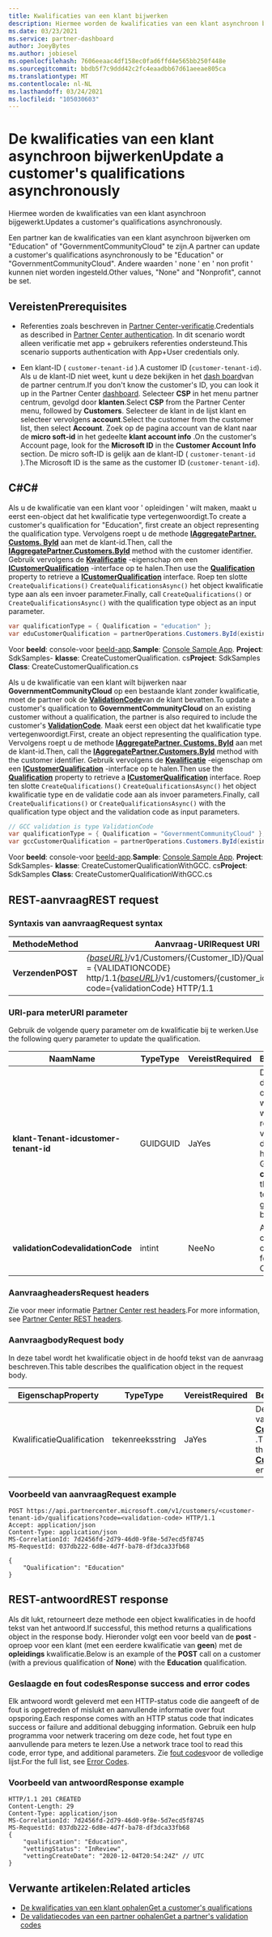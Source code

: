 ```yaml
---
title: Kwalificaties van een klant bijwerken
description: Hiermee worden de kwalificaties van een klant asynchroon bijgewerkt, met inbegrip van het adres dat aan het profiel is gekoppeld.
ms.date: 03/23/2021
ms.service: partner-dashboard
author: JoeyBytes
ms.author: jobiesel
ms.openlocfilehash: 7606eeaac4df158ec0fad6ffd4e565bb250f448e
ms.sourcegitcommit: bbdb5f7c9ddd42c2fc4eaadbb67d61aeeae805ca
ms.translationtype: MT
ms.contentlocale: nl-NL
ms.lasthandoff: 03/24/2021
ms.locfileid: "105030603"
---
```

# <a name="update-a-customers-qualifications-asynchronously"></a><span data-ttu-id="502df-103">De kwalificaties van een klant asynchroon bijwerken</span><span class="sxs-lookup"><span data-stu-id="502df-103">Update a customer's qualifications asynchronously</span></span>

<span data-ttu-id="502df-104">Hiermee worden de kwalificaties van een klant asynchroon bijgewerkt.</span><span class="sxs-lookup"><span data-stu-id="502df-104">Updates a customer's qualifications asynchronously.</span></span>

<span data-ttu-id="502df-105">Een partner kan de kwalificaties van een klant asynchroon bijwerken om "Education" of "GovernmentCommunityCloud" te zijn.</span><span class="sxs-lookup"><span data-stu-id="502df-105">A partner can update a customer's qualifications asynchronously to be "Education" or "GovernmentCommunityCloud".</span></span> <span data-ttu-id="502df-106">Andere waarden ' none ' en ' non profit ' kunnen niet worden ingesteld.</span><span class="sxs-lookup"><span data-stu-id="502df-106">Other values, "None" and "Nonprofit", cannot be set.</span></span>

## <a name="prerequisites"></a><span data-ttu-id="502df-107">Vereisten</span><span class="sxs-lookup"><span data-stu-id="502df-107">Prerequisites</span></span>

- <span data-ttu-id="502df-108">Referenties zoals beschreven in [Partner Center-verificatie](partner-center-authentication.md).</span><span class="sxs-lookup"><span data-stu-id="502df-108">Credentials as described in [Partner Center authentication](partner-center-authentication.md).</span></span> <span data-ttu-id="502df-109">In dit scenario wordt alleen verificatie met app + gebruikers referenties ondersteund.</span><span class="sxs-lookup"><span data-stu-id="502df-109">This scenario supports authentication with App+User credentials only.</span></span>

- <span data-ttu-id="502df-110">Een klant-ID ( `customer-tenant-id` ).</span><span class="sxs-lookup"><span data-stu-id="502df-110">A customer ID (`customer-tenant-id`).</span></span> <span data-ttu-id="502df-111">Als u de klant-ID niet weet, kunt u deze bekijken in het [dash board](https://partner.microsoft.com/dashboard)van de partner centrum.</span><span class="sxs-lookup"><span data-stu-id="502df-111">If you don't know the customer's ID, you can look it up in the Partner Center [dashboard](https://partner.microsoft.com/dashboard).</span></span> <span data-ttu-id="502df-112">Selecteer **CSP** in het menu partner centrum, gevolgd door **klanten**.</span><span class="sxs-lookup"><span data-stu-id="502df-112">Select **CSP** from the Partner Center menu, followed by **Customers**.</span></span> <span data-ttu-id="502df-113">Selecteer de klant in de lijst klant en selecteer vervolgens **account**.</span><span class="sxs-lookup"><span data-stu-id="502df-113">Select the customer from the customer list, then select **Account**.</span></span> <span data-ttu-id="502df-114">Zoek op de pagina account van de klant naar de **micro soft-id** in het gedeelte **klant account info** .</span><span class="sxs-lookup"><span data-stu-id="502df-114">On the customer's Account page, look for the **Microsoft ID** in the **Customer Account Info** section.</span></span> <span data-ttu-id="502df-115">De micro soft-ID is gelijk aan de klant-ID ( `customer-tenant-id` ).</span><span class="sxs-lookup"><span data-stu-id="502df-115">The Microsoft ID is the same as the customer ID  (`customer-tenant-id`).</span></span>

## <a name="c"></a><span data-ttu-id="502df-116">C\#</span><span class="sxs-lookup"><span data-stu-id="502df-116">C\#</span></span>

<span data-ttu-id="502df-117">Als u de kwalificatie van een klant voor ' opleidingen ' wilt maken, maakt u eerst een-object dat het kwalificatie type vertegenwoordigt.</span><span class="sxs-lookup"><span data-stu-id="502df-117">To create a customer's qualification for "Education", first create an object representing the qualification type.</span></span> <span data-ttu-id="502df-118">Vervolgens roept u de methode [**IAggregatePartner. Customs. ById**](/dotnet/api/microsoft.store.partnercenter.customers.icustomercollection.byid) aan met de klant-id.</span><span class="sxs-lookup"><span data-stu-id="502df-118">Then, call the [**IAggregatePartner.Customers.ById**](/dotnet/api/microsoft.store.partnercenter.customers.icustomercollection.byid) method with the customer identifier.</span></span> <span data-ttu-id="502df-119">Gebruik vervolgens de [**Kwalificatie**](/dotnet/api/microsoft.store.partnercenter.customers.icustomer.qualification) -eigenschap om een [**ICustomerQualification**](/dotnet/api/microsoft.store.partnercenter.qualification.icustomerqualification) -interface op te halen.</span><span class="sxs-lookup"><span data-stu-id="502df-119">Then use the [**Qualification**](/dotnet/api/microsoft.store.partnercenter.customers.icustomer.qualification) property to retrieve a [**ICustomerQualification**](/dotnet/api/microsoft.store.partnercenter.qualification.icustomerqualification) interface.</span></span> <span data-ttu-id="502df-120">Roep ten slotte `CreateQualifications()` `CreateQualificationsAsync()` het object kwalificatie type aan als een invoer parameter.</span><span class="sxs-lookup"><span data-stu-id="502df-120">Finally, call `CreateQualifications()` or `CreateQualificationsAsync()` with the qualification type object as an input parameter.</span></span>

``` csharp
var qualificationType = { Qualification = "education" };
var eduCustomerQualification = partnerOperations.Customers.ById(existingCustomer.Id).Qualification.CreateQualifications(qualificationType);
```

<span data-ttu-id="502df-121">Voor **beeld**: console-voor [beeld-app](https://github.com/microsoft/Partner-Center-DotNet-Samples).</span><span class="sxs-lookup"><span data-stu-id="502df-121">**Sample**: [Console Sample App](https://github.com/microsoft/Partner-Center-DotNet-Samples).</span></span> <span data-ttu-id="502df-122">**Project**: SdkSamples- **klasse**: CreateCustomerQualification. cs</span><span class="sxs-lookup"><span data-stu-id="502df-122">**Project**: SdkSamples **Class**: CreateCustomerQualification.cs</span></span>

<span data-ttu-id="502df-123">Als u de kwalificatie van een klant wilt bijwerken naar **GovernmentCommunityCloud** op een bestaande klant zonder kwalificatie, moet de partner ook de [**ValidationCode**](utility-resources.md#validationcode)van de klant bevatten.</span><span class="sxs-lookup"><span data-stu-id="502df-123">To update a customer's qualification to **GovernmentCommunityCloud** on an existing customer without a qualification, the partner is also required to include the customer's [**ValidationCode**](utility-resources.md#validationcode).</span></span> <span data-ttu-id="502df-124">Maak eerst een object dat het kwalificatie type vertegenwoordigt.</span><span class="sxs-lookup"><span data-stu-id="502df-124">First, create an object representing the qualification type.</span></span> <span data-ttu-id="502df-125">Vervolgens roept u de methode [**IAggregatePartner. Customs. ById**](/dotnet/api/microsoft.store.partnercenter.customers.icustomercollection.byid) aan met de klant-id.</span><span class="sxs-lookup"><span data-stu-id="502df-125">Then, call the [**IAggregatePartner.Customers.ById**](/dotnet/api/microsoft.store.partnercenter.customers.icustomercollection.byid) method with the customer identifier.</span></span> <span data-ttu-id="502df-126">Gebruik vervolgens de [**Kwalificatie**](/dotnet/api/microsoft.store.partnercenter.customers.icustomer.qualification) -eigenschap om een [**ICustomerQualification**](/dotnet/api/microsoft.store.partnercenter.qualification.icustomerqualification) -interface op te halen.</span><span class="sxs-lookup"><span data-stu-id="502df-126">Then use the [**Qualification**](/dotnet/api/microsoft.store.partnercenter.customers.icustomer.qualification) property to retrieve a [**ICustomerQualification**](/dotnet/api/microsoft.store.partnercenter.qualification.icustomerqualification) interface.</span></span> <span data-ttu-id="502df-127">Roep ten slotte `CreateQualifications()` `CreateQualificationsAsync()` het object kwalificatie type en de validatie code aan als invoer parameters.</span><span class="sxs-lookup"><span data-stu-id="502df-127">Finally, call `CreateQualifications()` or `CreateQualificationsAsync()` with the qualification type object and the validation code as input parameters.</span></span>

``` csharp
// GCC validation is type ValidationCode
var qualificationType = { Qualification = "GovernmentCommunityCloud" };
var gccCustomerQualification = partnerOperations.Customers.ById(existingCustomer.Id).Qualification.CreateQualifications(qualificationType, gccValidation);
```

<span data-ttu-id="502df-128">Voor **beeld**: console-voor [beeld-app](https://github.com/microsoft/Partner-Center-DotNet-Samples).</span><span class="sxs-lookup"><span data-stu-id="502df-128">**Sample**: [Console Sample App](https://github.com/microsoft/Partner-Center-DotNet-Samples).</span></span> <span data-ttu-id="502df-129">**Project**: SdkSamples- **klasse**: CreateCustomerQualificationWithGCC. cs</span><span class="sxs-lookup"><span data-stu-id="502df-129">**Project**: SdkSamples **Class**: CreateCustomerQualificationWithGCC.cs</span></span>

## <a name="rest-request"></a><span data-ttu-id="502df-130">REST-aanvraag</span><span class="sxs-lookup"><span data-stu-id="502df-130">REST request</span></span>

### <a name="request-syntax"></a><span data-ttu-id="502df-131">Syntaxis van aanvraag</span><span class="sxs-lookup"><span data-stu-id="502df-131">Request syntax</span></span>

| <span data-ttu-id="502df-132">Methode</span><span class="sxs-lookup"><span data-stu-id="502df-132">Method</span></span>  | <span data-ttu-id="502df-133">Aanvraag-URI</span><span class="sxs-lookup"><span data-stu-id="502df-133">Request URI</span></span>                                                                                             |
|---------|---------------------------------------------------------------------------------------------------------|
| <span data-ttu-id="502df-134">**Verzenden**</span><span class="sxs-lookup"><span data-stu-id="502df-134">**POST**</span></span> | <span data-ttu-id="502df-135">[*{baseURL}*](partner-center-rest-urls.md)/v1/Customers/{Customer_ID}/Qualifications? code = {VALIDATIONCODE} http/1.1</span><span class="sxs-lookup"><span data-stu-id="502df-135">[*{baseURL}*](partner-center-rest-urls.md)/v1/customers/{customer_id}/qualifications?code={validationCode} HTTP/1.1</span></span> |

### <a name="uri-parameter"></a><span data-ttu-id="502df-136">URI-para meter</span><span class="sxs-lookup"><span data-stu-id="502df-136">URI parameter</span></span>

<span data-ttu-id="502df-137">Gebruik de volgende query parameter om de kwalificatie bij te werken.</span><span class="sxs-lookup"><span data-stu-id="502df-137">Use the following query parameter to update the qualification.</span></span>

| <span data-ttu-id="502df-138">Naam</span><span class="sxs-lookup"><span data-stu-id="502df-138">Name</span></span>                   | <span data-ttu-id="502df-139">Type</span><span class="sxs-lookup"><span data-stu-id="502df-139">Type</span></span> | <span data-ttu-id="502df-140">Vereist</span><span class="sxs-lookup"><span data-stu-id="502df-140">Required</span></span> | <span data-ttu-id="502df-141">Beschrijving</span><span class="sxs-lookup"><span data-stu-id="502df-141">Description</span></span>                                                                                                                                            |
|------------------------|------|----------|--------------------------------------------------------------------------------------------------------------------------------------------------------|
| <span data-ttu-id="502df-142">**klant-Tenant-id**</span><span class="sxs-lookup"><span data-stu-id="502df-142">**customer-tenant-id**</span></span> | <span data-ttu-id="502df-143">GUID</span><span class="sxs-lookup"><span data-stu-id="502df-143">GUID</span></span> | <span data-ttu-id="502df-144">Ja</span><span class="sxs-lookup"><span data-stu-id="502df-144">Yes</span></span>      | <span data-ttu-id="502df-145">De waarde is een door de **klant-Tenant-id** opgemaakte naam waarmee de wederverkoper de resultaten kan filteren voor een bepaalde klant die bij de wederverkoper hoort.</span><span class="sxs-lookup"><span data-stu-id="502df-145">The value is a GUID formatted **customer-tenant-id** that allows the reseller to filter the results for a given customer that belongs to the reseller.</span></span> |
| <span data-ttu-id="502df-146">**validationCode**</span><span class="sxs-lookup"><span data-stu-id="502df-146">**validationCode**</span></span>     | <span data-ttu-id="502df-147">int</span><span class="sxs-lookup"><span data-stu-id="502df-147">int</span></span>  | <span data-ttu-id="502df-148">Nee</span><span class="sxs-lookup"><span data-stu-id="502df-148">No</span></span>       | <span data-ttu-id="502df-149">Alleen nodig voor de cloud van de community.</span><span class="sxs-lookup"><span data-stu-id="502df-149">Only needed for Government Community Cloud.</span></span>                                                                                                            |

### <a name="request-headers"></a><span data-ttu-id="502df-150">Aanvraagheaders</span><span class="sxs-lookup"><span data-stu-id="502df-150">Request headers</span></span>

<span data-ttu-id="502df-151">Zie voor meer informatie [Partner Center rest headers](headers.md).</span><span class="sxs-lookup"><span data-stu-id="502df-151">For more information, see [Partner Center REST headers](headers.md).</span></span>

### <a name="request-body"></a><span data-ttu-id="502df-152">Aanvraagbody</span><span class="sxs-lookup"><span data-stu-id="502df-152">Request body</span></span>

<span data-ttu-id="502df-153">In deze tabel wordt het kwalificatie object in de hoofd tekst van de aanvraag beschreven.</span><span class="sxs-lookup"><span data-stu-id="502df-153">This table describes the qualification object in the request body.</span></span>

<span data-ttu-id="502df-154">Eigenschap</span><span class="sxs-lookup"><span data-stu-id="502df-154">Property</span></span> | <span data-ttu-id="502df-155">Type</span><span class="sxs-lookup"><span data-stu-id="502df-155">Type</span></span> | <span data-ttu-id="502df-156">Vereist</span><span class="sxs-lookup"><span data-stu-id="502df-156">Required</span></span> | <span data-ttu-id="502df-157">Beschrijving</span><span class="sxs-lookup"><span data-stu-id="502df-157">Description</span></span>
-------- | ---- | -------- | -----------
<span data-ttu-id="502df-158">Kwalificatie</span><span class="sxs-lookup"><span data-stu-id="502df-158">Qualification</span></span> | <span data-ttu-id="502df-159">tekenreeks</span><span class="sxs-lookup"><span data-stu-id="502df-159">string</span></span> | <span data-ttu-id="502df-160">Ja</span><span class="sxs-lookup"><span data-stu-id="502df-160">Yes</span></span> | <span data-ttu-id="502df-161">De teken reeks waarde van de Enum van [**CustomerQualification**](/dotnet/api/microsoft.store.partnercenter.models.customers.customerqualification) .</span><span class="sxs-lookup"><span data-stu-id="502df-161">The string value from the [**CustomerQualification**](/dotnet/api/microsoft.store.partnercenter.models.customers.customerqualification) enum.</span></span>

### <a name="request-example"></a><span data-ttu-id="502df-162">Voorbeeld van aanvraag</span><span class="sxs-lookup"><span data-stu-id="502df-162">Request example</span></span>

```http
POST https://api.partnercenter.microsoft.com/v1/customers/<customer-tenant-id>/qualifications?code=<validation-code> HTTP/1.1
Accept: application/json
Content-Type: application/json
MS-CorrelationId: 7d2456fd-2d79-46d0-9f8e-5d7ecd5f8745
MS-RequestId: 037db222-6d8e-4d7f-ba78-df3dca33fb68

{
    "Qualification": "Education"
}

```

## <a name="rest-response"></a><span data-ttu-id="502df-163">REST-antwoord</span><span class="sxs-lookup"><span data-stu-id="502df-163">REST response</span></span>

<span data-ttu-id="502df-164">Als dit lukt, retourneert deze methode een object kwalificaties in de hoofd tekst van het antwoord.</span><span class="sxs-lookup"><span data-stu-id="502df-164">If successful, this method returns a qualifications object in the response body.</span></span> <span data-ttu-id="502df-165">Hieronder volgt een voor beeld van de **post** -oproep voor een klant (met een eerdere kwalificatie van **geen**) met de **opleidings** kwalificatie.</span><span class="sxs-lookup"><span data-stu-id="502df-165">Below is an example of the **POST** call on a customer (with a previous qualification of **None**) with the **Education** qualification.</span></span>

### <a name="response-success-and-error-codes"></a><span data-ttu-id="502df-166">Geslaagde en fout codes</span><span class="sxs-lookup"><span data-stu-id="502df-166">Response success and error codes</span></span>

<span data-ttu-id="502df-167">Elk antwoord wordt geleverd met een HTTP-status code die aangeeft of de fout is opgetreden of mislukt en aanvullende informatie over fout opsporing.</span><span class="sxs-lookup"><span data-stu-id="502df-167">Each response comes with an HTTP status code that indicates success or failure and additional debugging information.</span></span> <span data-ttu-id="502df-168">Gebruik een hulp programma voor netwerk tracering om deze code, het fout type en aanvullende para meters te lezen.</span><span class="sxs-lookup"><span data-stu-id="502df-168">Use a network trace tool to read this code, error type, and additional parameters.</span></span> <span data-ttu-id="502df-169">Zie [fout codes](error-codes.md)voor de volledige lijst.</span><span class="sxs-lookup"><span data-stu-id="502df-169">For the full list, see [Error Codes](error-codes.md).</span></span>

### <a name="response-example"></a><span data-ttu-id="502df-170">Voorbeeld van antwoord</span><span class="sxs-lookup"><span data-stu-id="502df-170">Response example</span></span>

```http
HTTP/1.1 201 CREATED
Content-Length: 29
Content-Type: application/json
MS-CorrelationId: 7d2456fd-2d79-46d0-9f8e-5d7ecd5f8745
MS-RequestId: 037db222-6d8e-4d7f-ba78-df3dca33fb68
{
    "qualification": "Education",
    "vettingStatus": "InReview",
    "vettingCreateDate": "2020-12-04T20:54:24Z" // UTC
}
```

## <a name="related-articles"></a><span data-ttu-id="502df-171">Verwante artikelen:</span><span class="sxs-lookup"><span data-stu-id="502df-171">Related articles</span></span>

- [<span data-ttu-id="502df-172">De kwalificaties van een klant ophalen</span><span class="sxs-lookup"><span data-stu-id="502df-172">Get a customer's qualifications</span></span>](./get-customer-qualification-asynchronous.md)
- [<span data-ttu-id="502df-173">De validatiecodes van een partner ophalen</span><span class="sxs-lookup"><span data-stu-id="502df-173">Get a partner's validation codes</span></span>](get-a-partner-s-validation-codes.md)
